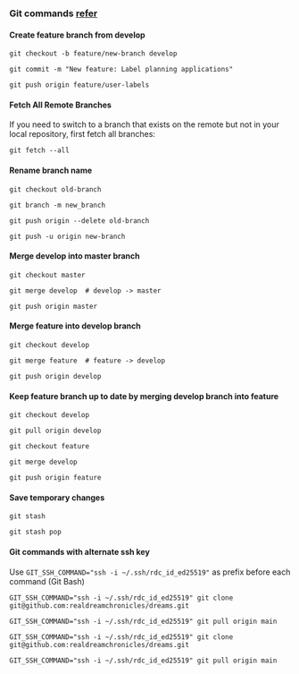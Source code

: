 ### Git commands [refer](https://www.nobledesktop.com/learn/git/git-branches)

#### Create feature branch from develop

```
git checkout -b feature/new-branch develop

git commit -m "New feature: Label planning applications"

git push origin feature/user-labels
```

#### Fetch All Remote Branches

If you need to switch to a branch that exists on the remote but not in your local repository, first fetch all branches:
```
git fetch --all
```

#### Rename branch name

```
git checkout old-branch

git branch -m new_branch

git push origin --delete old-branch

git push -u origin new-branch
```

#### Merge develop into master branch 

```
git checkout master

git merge develop  # develop -> master

git push origin master
```

#### Merge feature into develop branch 

```
git checkout develop

git merge feature  # feature -> develop

git push origin develop
```

#### Keep feature branch up to date by merging develop branch into feature

```
git checkout develop

git pull origin develop

git checkout feature

git merge develop

git push origin feature
```

#### Save temporary changes
```
git stash

git stash pop

```

#### Git commands with alternate ssh key

Use `GIT_SSH_COMMAND="ssh -i ~/.ssh/rdc_id_ed25519"` as prefix before each command (Git Bash) 

```
GIT_SSH_COMMAND="ssh -i ~/.ssh/rdc_id_ed25519" git clone git@github.com:realdreamchronicles/dreams.git

GIT_SSH_COMMAND="ssh -i ~/.ssh/rdc_id_ed25519" git pull origin main

GIT_SSH_COMMAND="ssh -i ~/.ssh/rdc_id_ed25519" git clone git@github.com:realdreamchronicles/dreams.git

GIT_SSH_COMMAND="ssh -i ~/.ssh/rdc_id_ed25519" git pull origin main

```
